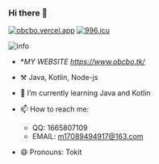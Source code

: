### Hi there 👋

[![obcbo.vercel.app](https://img.shields.io/badge/BLOG-ObcbOの窝-blue?style=flat-square&logo=hexo)](https://www.obcbo.tk/)
[![996.icu](https://img.shields.io/badge/link-996.icu-red.svg?style=flat-square&logo=appveyor)](https://996.icu)

![info](https://github-readme-stats.vercel.app/api?username=ObcbO&show_icons=true&count_private=true&hide=prs&theme=default_repocard)

- **MY WEBSITE <https://www.obcbo.tk/>*

- ⚒️ Java, Kotlin, Node-js
- 🌱 I’m currently learning Java and Kotlin</a>
- 📫 How to reach me: 
    - QQ: 1665807109 
    - EMAIL: <a href="m17089494917@163.com">m17089494917@163.com
- 😄 Pronouns: Tokit
